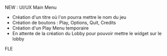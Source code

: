 NEW : UI/UX Main Menu

- Création d'un titre où l'on pourra mettre le nom du jeu
- Création de boutons : Play, Options, Quit, Credits
- Création d'un Play Menu temporaire
- En attente de la création du Lobby pour pouvoir mettre le widget sur le lobby

FLE